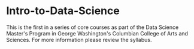 # Intro-to-Data-Science
This is the first in a series of core courses as part of the Data Science Master's Program in George Washington's Columbian College of Arts and Sciences.
For more information please review the syllabus. 
